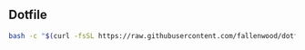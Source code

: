 Dotfile
---

```bash
bash -c "$(curl -fsSL https://raw.githubusercontent.com/fallenwood/dotfiles/master/tools/install.sh)"
```